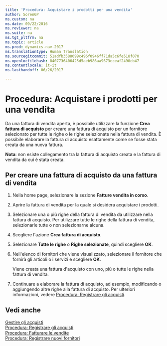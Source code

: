 ```yaml
---
title: 'Procedura: Acquistare i prodotti per una vendita'
author: SorenGP
ms.custom: na
ms.date: 09/22/2016
ms.reviewer: na
ms.suite: na
ms.tgt_pltfrm: na
ms.topic: article
ms.prod: dynamics-nav-2017
ms.translationtype: Human Translation
ms.sourcegitcommit: 51adfb3588099c496f0946ff71da5c6fe518f070
ms.openlocfilehash: 8407736406425d5aeb986aa9673eceaf2490eb47
ms.contentlocale: it-it
ms.lasthandoff: 06/26/2017

---
```


# <a name="how-to-purchase-products-for-a-sale"></a>Procedura: Acquistare i prodotti per una vendita
Da una fattura di vendita aperta, è possibile utilizzare la funzione **Crea fattura di acquisto** per creare una fattura di acquisto per un fornitore selezionato per tutte le righe o le righe selezionate nella fattura di vendita. È possibile elaborare la fattura di acquisto esattamente come se fosse stata creata da una nuova fattura.

**Nota**: non esiste collegamento tra la fattura di acquisto creata e la fattura di vendita da cui è stata creata.

## <a name="to-create-a-purchase-invoice-from-a-sales-invoice"></a>Per creare una fattura di acquisto da una fattura di vendita
1. Nella home page, selezionare la sezione **Fatture vendita in corso**.
2. Aprire la fattura di vendita per la quale si desidera acquistare i prodotti.
3. Selezionare una o più righe della fattura di vendita da utilizzare nella fattura di acquisto. Per utilizzare tutte le righe della fattura di vendita, selezionarle tutte o non selezionarne alcuna.
4. Scegliere l'azione **Crea fattura di acquisto**.
5. Selezionare **Tutte le righe** o **Righe selezionate**, quindi scegliere **OK**.  
6. Nell'elenco di fornitori che viene visualizzato, selezionare il fornitore che fornirà gli articoli o i servizi e scegliere **OK**.

    Viene creata una fattura d'acquisto con uno, più o tutte le righe nella fattura di vendita.
7. Continuare a elaborare la fattura di acquisto, ad esempio, modificando o aggiungendo altre righe alla fattura di acquisto. Per ulteriori informazioni, vedere [Procedura: Registrare gli acquisti](purchasing-how-record-purchases.md).

## <a name="see-also"></a>Vedi anche
[Gestire gli acquisti](purchasing-manage-purchasing.md)  
[Procedura: Registrare gli acquisti](purchasing-how-record-purchases.md)  
[Procedura: Fatturare le vendite](sales-how-invoice-sales.md)  
[Procedura: Registrare nuovi fornitori](purchasing-how-register-new-vendors.md)

